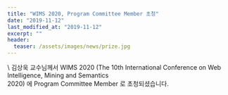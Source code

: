 ```yaml
---
title: "WIMS 2020, Program Committee Member 초청"
date: "2019-11-12"
last_modified_at: "2019-11-12"
excerpt: ""
header:
  teaser: /assets/images/news/prize.jpg
---
```

\\
김상욱 교수님께서 WIMS 2020 (The 10th International Conference on Web Intelligence, Mining and Semantics<br>2020) 에 Program Committee Member 로 초청되셨습니다.